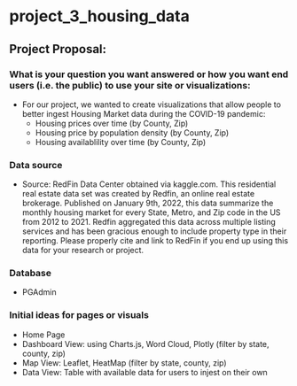 # project_3_housing_data

## Project Proposal:

### What is your question you want answered or how you want end users (i.e. the public) to use your site or visualizations: 
* For our project, we wanted to create visualizations that allow people to better ingest Housing Market data during the COVID-19 pandemic:
  * Housing prices over time (by County, Zip)
  * Housing price by population density (by County, Zip)
  * Housing availablility over time (by County, Zip)

### Data source 

* Source: RedFin Data Center obtained via kaggle.com. This residential real estate data set was created by Redfin, an online real estate brokerage. Published on January 9th, 2022, this data summarize the monthly housing market for every State, Metro, and Zip code in the US from 2012 to 2021. Redfin aggregated this data across multiple listing services and has been gracious enough to include property type in their reporting. Please properly cite and link to RedFin if you end up using this data for your research or project.

### Database
* PGAdmin

### Initial ideas for pages or visuals
* Home Page
* Dashboard View: using Charts.js, Word Cloud, Plotly (filter by state, county, zip)
* Map View: Leaflet, HeatMap (filter by state, county, zip)
* Data View: Table with available data for users to injest on their own
